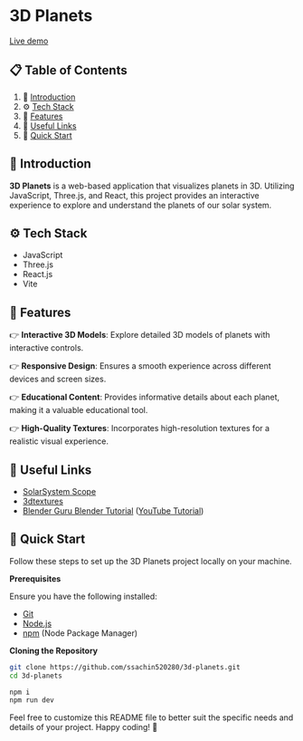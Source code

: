 # 3D Planets

[Live demo](https://ghj.hjk)

## 📋 Table of Contents

1. 🤖 [Introduction](#introduction)
2. ⚙️ [Tech Stack](#tech-stack)
3. 🔋 [Features](#features)
4. 🔗 [Useful Links](#useful-links)
5. 🤸 [Quick Start](#quick-start)

## <a name="introduction">🤖 Introduction</a>

**3D Planets** is a web-based application that visualizes planets in 3D. Utilizing JavaScript, Three.js, and React, this project provides an interactive experience to explore and understand the planets of our solar system.

## <a name="tech-stack">⚙️ Tech Stack</a>

- JavaScript
- Three.js
- React.js
- Vite

## <a name="features">🔋 Features</a>

👉 **Interactive 3D Models**: Explore detailed 3D models of planets with interactive controls.

👉 **Responsive Design**: Ensures a smooth experience across different devices and screen sizes.

👉 **Educational Content**: Provides informative details about each planet, making it a valuable educational tool.

👉 **High-Quality Textures**: Incorporates high-resolution textures for a realistic visual experience.

## <a name="useful-links">🔗 Useful Links</a>

- [SolarSystem Scope](https://www.solarsystemscope.com/textures/)
- [3dtextures](https://3dtextures.me/)
- [Blender Guru Blender Tutorial](https://www.dropbox.com/sh/1rxblwi19i78ieh/AADNsHNRA7SysJ015GkXplewa?dl=0) ([YouTube Tutorial](https://www.youtube.com/watch?v=0YZzHn0iz8U&ab_channel=BlenderGuru))

## <a name="quick-start">🤸 Quick Start</a>

Follow these steps to set up the 3D Planets project locally on your machine.

**Prerequisites**

Ensure you have the following installed:

- [Git](https://git-scm.com/)
- [Node.js](https://nodejs.org/en)
- [npm](https://www.npmjs.com/) (Node Package Manager)

**Cloning the Repository**

```bash
git clone https://github.com/ssachin520280/3d-planets.git
cd 3d-planets

npm i
npm run dev
```

Feel free to customize this README file to better suit the specific needs and details of your project. Happy coding! 🚀

